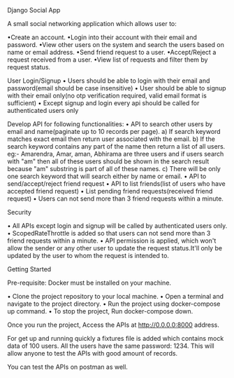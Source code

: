 Django Social App

A small social networking application which allows user to:

•Create an account.
•Login into their account with their email and password.
•View other users on the system and search the users based on name or email address.
•Send friend request to a user.
•Accept/Reject a request received from a user.
•View list of requests and filter them by request status.

User Login/Signup
• Users should be able to login with their email and password(email should be case
insensitive)
• User should be able to signup with their email only(no otp verification required, valid
email format is sufficient)
• Except signup and login every api should be called for authenticated users only


Develop API for following functionalities:
• API to search other users by email and name(paginate up to 10 records per page).
a) If search keyword matches exact email then return user associated with the
email.
b) If the search keyword contains any part of the name then return a list of all
users.
eg:- Amarendra, Amar, aman, Abhirama are three users and if users search with "am"
then all of these users should be shown in the search result because "am"
substring is part of all of these names.
c) There will be only one search keyword that will search either by name or email.
• API to send/accept/reject friend request
• API to list friends(list of users who have accepted friend request)
• List pending friend requests(received friend request)
• Users can not send more than 3 friend requests within a minute.

Security

• All APIs except login and signup will be called by authenticated users only.
• ScopedRateThrottle is added so that users can not send more than 3 friend requests within a minute.
• API permission is applied, which won't allow the sender or any other user to update the request 
  status.It'll only be updated by the user to whom the request is intended to.

Getting Started

 Pre-requisite: Docker must be installed on your machine.

• Clone the project repository to your local machine.
• Open a terminal and navigate to the project directory.
• Run the project using docker-compose up command.
• To stop the project, Run docker-compose down.

Once you run the project, Access the APIs at http://0.0.0.0:8000 address.

For get up and running quickly a fixtures file is added which contains mock data of 100 users. All the users have the same password: 1234. This will allow anyone to test the APIs with good amount of records.

You can test the APIs on postman as well.
